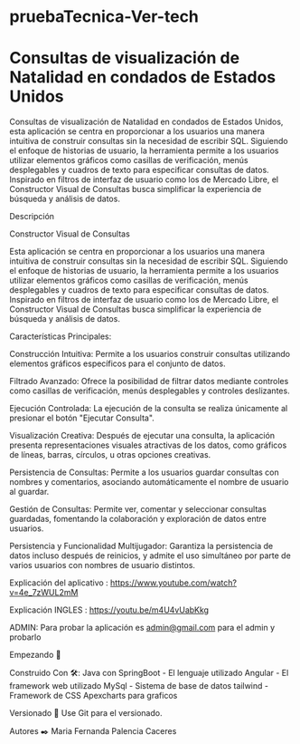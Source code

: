 # pruebaTecnica-Ver-tech



# Consultas de visualización de Natalidad en condados de Estados Unidos
Consultas de visualización de Natalidad en condados de Estados Unidos, esta aplicación se centra en proporcionar a los usuarios una manera intuitiva de construir consultas sin la necesidad de escribir SQL. Siguiendo el enfoque de historias de usuario, la herramienta permite a los usuarios utilizar elementos gráficos como casillas de verificación, menús desplegables y cuadros de texto para especificar consultas de datos. Inspirado en filtros de interfaz de usuario como los de Mercado Libre, el Constructor Visual de Consultas busca simplificar la experiencia de búsqueda y análisis de datos.

Descripción

Constructor Visual de Consultas

Esta aplicación se centra en proporcionar a los usuarios una manera intuitiva de construir consultas sin la necesidad de escribir SQL. Siguiendo el enfoque de historias de usuario, la herramienta permite a los usuarios utilizar elementos gráficos como casillas de verificación, menús desplegables y cuadros de texto para especificar consultas de datos. Inspirado en filtros de interfaz de usuario como los de Mercado Libre, el Constructor Visual de Consultas busca simplificar la experiencia de búsqueda y análisis de datos.

Características Principales:


Construcción Intuitiva: Permite a los usuarios construir consultas utilizando elementos gráficos específicos para el conjunto de datos.

Filtrado Avanzado: Ofrece la posibilidad de filtrar datos mediante controles como casillas de verificación, menús desplegables y controles deslizantes.

Ejecución Controlada: La ejecución de la consulta se realiza únicamente al presionar el botón "Ejecutar Consulta".

Visualización Creativa: Después de ejecutar una consulta, la aplicación presenta representaciones visuales atractivas de los datos, como gráficos de líneas, barras, círculos, u otras opciones creativas.

Persistencia de Consultas: Permite a los usuarios guardar consultas con nombres y comentarios, asociando automáticamente el nombre de usuario al guardar.

Gestión de Consultas: Permite ver, comentar y seleccionar consultas guardadas, fomentando la colaboración y exploración de datos entre usuarios.

Persistencia y Funcionalidad Multijugador: Garantiza la persistencia de datos incluso después de reinicios, y admite el uso simultáneo por parte de varios usuarios con nombres de usuario distintos.


Explicación del aplicativo :
https://www.youtube.com/watch?v=4e_7zWUL2mM


Explicación INGLES :
https://youtu.be/m4U4vUabKkg

ADMIN: Para probar la aplicación es admin@gmail.com para el admin y probarlo

Empezando 🚀


Construido Con 🛠️:
Java con SpringBoot - El lenguaje utilizado
Angular  - El framework web utilizado
MySql - Sistema de base de datos
 tailwind - Framework de CSS
Apexcharts para graficos




Versionado 📌
Use Git para el versionado.

Autores ✒️
Maria Fernanda Palencia Caceres 
